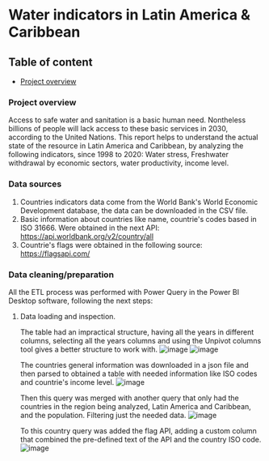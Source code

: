 # Water indicators in Latin America & Caribbean

## Table of content
- [Project overview](#Project-overview)

### Project overview
Access to safe water and sanitation is a basic human need. Nontheless billions of people will lack access to these basic services in 2030, according to the United Nations. This report helps to understand the actual state of the resource in Latin America and Caribbean, by analyzing the following indicators, since 1998 to 2020: Water stress, Freshwater withdrawal by economic sectors, water productivity, income level.

### Data sources
  1. Countries indicators data come from the World Bank's World Economic Development database, the data can be downloaded in the CSV file.
  2. Basic information about countries like name, countrie's codes based in ISO 31666. Were obtained in the next API: https://api.worldbank.org/v2/country/all
  3. Countrie's flags were obtained in the following source: https://flagsapi.com/

### Data cleaning/preparation
All the ETL process was performed with Power Query in the Power BI Desktop software, following the next steps:

  1. Data loading and inspection.

     The table had an impractical structure, having all the years in different columns, selecting all the years columns and using the Unpivot columns tool gives a better structure to work with.
     ![image](https://github.com/Luis-Baltodano/wate_indicators/assets/163363364/024f395d-954f-4381-8ec6-c8a49e381b5d)
     ![image](https://github.com/Luis-Baltodano/wate_indicators/assets/163363364/4b3516c8-3aaf-4ad6-b133-5bd0047e7975)

     The countries general information was downloaded in a json file and then parsed to obtained a table with needed information like ISO codes and countrie's income level.
     ![image](https://github.com/Luis-Baltodano/wate_indicators/assets/163363364/cb5abf5d-7ff0-4a65-8e70-6b9043d8a84e)
     
     Then this query was merged with another query that only had the countries in the region being analyzed, Latin America and Caribbean, and the population. Filtering just the needed data.
     ![image](https://github.com/Luis-Baltodano/wate_indicators/assets/163363364/31aceb60-fc4b-4c31-b573-bc350a3f438a)

     To this country query was added the flag API, adding a custom column that combined the pre-defined text of the API and the country ISO code.
     ![image](https://github.com/Luis-Baltodano/wate_indicators/assets/163363364/3aafa3a5-a4f9-4982-badb-e1adbc2c582c)


    


     

     

     
     


